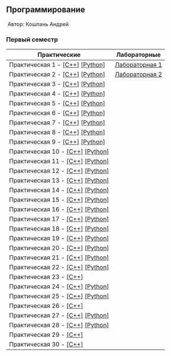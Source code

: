 ## Программирование
​
Автор: Кошлань Андрей
​
### Первый семестр
| Практические | Лабораторные |
| ------------ | ------------ |
| Практическая 1 - [[C++]](./Practice/01/C++/) [[Python]](./Practice/01/Python/) | [Лабораторная 1](./Lab/01/ReadMe.md) |
| Практическая 2 - [[C++]](./Practice/02/C++/) [[Python]](./Practice/02/Python/) | [Лабораторная 2](./Lab/02/ReadMe.md) |
| Практическая 3 - [[C++]](./Practice/03/C++/) [[Python]](./Practice/03/Python/) ||
| Практическая 4 - [[C++]](./Practice/04/C++/) [[Python]](./Practice/04/Python/) ||
| Практическая 5 - [[C++]](./Practice/05/C++/) [[Python]](./Practice/05/Python/) ||
| Практическая 6 - [[C++]](./Practice/06/C++/) [[Python]](./Practice/06/Python/) ||
| Практическая 7 - [[C++]](./Practice/07/C++/) [[Python]](./Practice/07/Python/) ||
| Практическая 8 - [[C++]](./Practice/08/C++/) [[Python]](./Practice/08/Python/) ||
| Практическая 9 - [[C++]](./Practice/09/C++/) [[Python]](./Practice/09/Python/) ||
| Практическая 10 - [[C++]](./Practice/10/C++/C++/) [[Python]](./Practice/10/Python/) ||
| Практическая 11 - [[C++]](./Practice/11/C++/) [[Python]](./Practice/11/Python/) ||
| Практическая 12 - [[C++]](./Practice/12/C++/) [[Python]](./Practice/12/Python/) ||
| Практическая 13 - [[C++]](./Practice/13/C++/) [[Python]](./Practice/13/Python/) ||
| Практическая 14 - [[C++]](./Practice/14/C++/) [[Python]](./Practice/14/Python/) ||
| Практическая 15 - [[C++]](./Practice/15/C++/) [[Python]](./Practice/15/Python/) ||
| Практическая 16 - [[C++]](./Practice/16/C++/) [[Python]](./Practice/16/Python/) ||
| Практическая 17 - [[C++]](./Practice/17/C++/) [[Python]](./Practice/17/Python/) ||
| Практическая 18 - [[C++]](./Practice/18/C++/) [[Python]](./Practice/18/Python/) ||
| Практическая 19 - [[C++]](./Practice/19/C++/) [[Python]](./Practice/19/Python/) ||
| Практическая 20 - [[C++]](./Practice/20/C++/) [[Python]](./Practice/20/Python/) ||
| Практическая 21 - [[C++]](./Practice/21/C++/) [[Python]](./Practice/21/Python/) ||
| Практическая 22 - [[C++]](./Practice/22/C++/) [[Python]](./Practice/22/Python/) ||
| Практическая 23 - [[C++]](./Practice/23/C++/)||
| Практическая 24 - [[C++]](./Practice/24/C++/) [[Python]](./Practice/24/Python/) ||
| Практическая 25 - [[C++]](./Practice/25/C++/) [[Python]](./Practice/25/Python/) ||
| Практическая 26 - [[C++]](./Practice/26/C++/)||
| Практическая 27 - [[C++]](./Practice/27/C++/) [[Python]](./Practice/27/Python/) ||
| Практическая 28 - [[C++]](./Practice/28/C++/) [[Python]](./Practice/28/Python/) ||
| Практическая 29 - [[C++]](./Practice/29/C++/)||
| Практическая 30 - [[C++]](./Practice/30/C++/)||